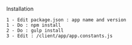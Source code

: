 Installation

    1 - Edit package.json : app name and version
    1 - Do : npm install
    2 - Do : gulp install
    3 - Edit : /client/app/app.constants.js
